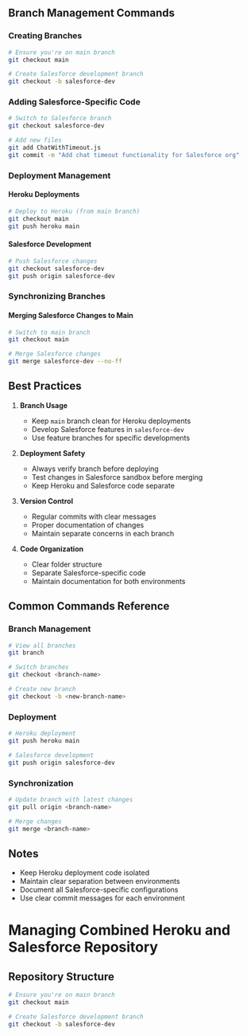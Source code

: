 ## Branch Management Commands

### Creating Branches
```bash
# Ensure you're on main branch
git checkout main

# Create Salesforce development branch
git checkout -b salesforce-dev
```

### Adding Salesforce-Specific Code
```bash
# Switch to Salesforce branch
git checkout salesforce-dev

# Add new files
git add ChatWithTimeout.js
git commit -m "Add chat timeout functionality for Salesforce org"
```

### Deployment Management

#### Heroku Deployments
```bash
# Deploy to Heroku (from main branch)
git checkout main
git push heroku main
```

#### Salesforce Development
```bash
# Push Salesforce changes
git checkout salesforce-dev
git push origin salesforce-dev
```

### Synchronizing Branches

#### Merging Salesforce Changes to Main
```bash
# Switch to main branch
git checkout main

# Merge Salesforce changes
git merge salesforce-dev --no-ff
```

## Best Practices

1. **Branch Usage**
   - Keep `main` branch clean for Heroku deployments
   - Develop Salesforce features in `salesforce-dev`
   - Use feature branches for specific developments

2. **Deployment Safety**
   - Always verify branch before deploying
   - Test changes in Salesforce sandbox before merging
   - Keep Heroku and Salesforce code separate

3. **Version Control**
   - Regular commits with clear messages
   - Proper documentation of changes
   - Maintain separate concerns in each branch

4. **Code Organization**
   - Clear folder structure
   - Separate Salesforce-specific code
   - Maintain documentation for both environments

## Common Commands Reference

### Branch Management
```bash
# View all branches
git branch

# Switch branches
git checkout <branch-name>

# Create new branch
git checkout -b <new-branch-name>
```

### Deployment
```bash
# Heroku deployment
git push heroku main

# Salesforce development
git push origin salesforce-dev
```

### Synchronization
```bash
# Update branch with latest changes
git pull origin <branch-name>

# Merge changes
git merge <branch-name>
```

## Notes
- Keep Heroku deployment code isolated
- Maintain clear separation between environments
- Document all Salesforce-specific configurations
- Use clear commit messages for each environment

# Managing Combined Heroku and Salesforce Repository

## Repository Structure
```bash
# Ensure you're on main branch
git checkout main

# Create Salesforce development branch
git checkout -b salesforce-dev
```